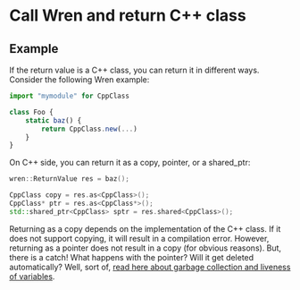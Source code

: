# Call Wren and return C++ class

## Example

If the return value is a C++ class, you can return it in different ways. Consider the following Wren example:

```js
import "mymodule" for CppClass

class Foo {
    static baz() {
        return CppClass.new(...)
    }
}
```

On C++ side, you can return it as a copy, pointer, or a shared_ptr:

```cpp
wren::ReturnValue res = baz();

CppClass copy = res.as<CppClass>();
CppClass* ptr = res.as<CppClass*>();
std::shared_ptr<CppClass> sptr = res.shared<CppClass>();
```

Returning as a copy depends on the implementation of the C++ class. If it does not support copying, it will result in a compilation error. However, returning as a pointer does not result in a copy (for obvious reasons). But, there is a catch! What happens with the pointer? Will it get deleted automatically? Well, sort of, [read here about garbage collection and liveness of variables](liveness_garbage.md).
